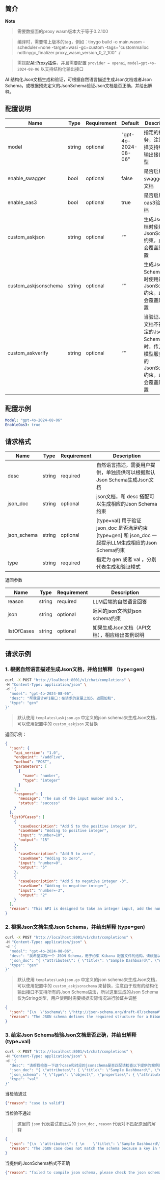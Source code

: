 ## 简介

**Note**

> 需要数据面的proxy wasm版本大于等于0.2.100
> 

> 编译时，需要带上版本的tag，例如：tinygo build -o main.wasm -scheduler=none -target=wasi -gc=custom -tags="custommalloc nottinygc_finalizer proxy_wasm_version_0_2_100" ./
> 

> 需搭配[AI-Proxy插件](https://github.com/alibaba/higress/tree/main/plugins/wasm-go/extensions/ai-proxy)，并且需要配置 `provider = openai`, `model=gpt-4o-2024-08-06` 以支持结构化输出接口
> 

AI 结构化Json文档生成和验证，可根据自然语言描述生成Json文档或者Json Schema，或根据预先定义的JsonSchema验证Json文档是否正确，并给出解释。

## 配置说明

| Name | Type | Requirement | Default | Description |
| --- | --- | --- | --- | --- |
| model | string | optional | "gpt-4o-2024-08-06" | 指定的模型服务，注意需选择支持结构化输出接口的模型 |
| enable_swagger | bool | optional | false | 是否启用swagger验证文档 |
| enable_oas3 | bool | optional | true | 是否启用oas3验证文档 |
| custom_askjson | string | optional | “” | 生成Json文档时使用的JsonSchema约束，此设置会覆盖默认设置 |
| custom_askjsonschema | string | optional | “” | 生成Json Schema约束时使用的JsonSchema约束，此设置会覆盖默认设置 |
| custom_askverify | string | optional | “” | 当验证Json文档不符合给定的Json Schema约束时，传入后续模型服务使用的JsonSchema约束，此设置会覆盖默认设置 |

## 配置示例

```yaml
Model: "gpt-4o-2024-08-06"
EnableOas3: true

```

## 请求格式

| Name | Type | Requirement | Description |
| --- | --- | --- | --- |
| desc | string | required | 自然语言描述，需要用户提供，单独提供可以根据默认Json Schema生成Json文档 |
| json_doc | string | optional | json文档，和 desc 搭配可以生成相应的Json Schema约束 |
| json_schema | string | optional | [type=val] 用于验证 json_doc 是否满足约束 [type=gen] 和 json_doc 一起提示LLM生成相应的Json Schema约束 |
| type | string | required | 指定为 gen 或者 val ，分别代表生成和验证模式 |

返回参数

| Name | Type | Requirement | Description |
| --- | --- | --- | --- |
| reason | string | required | LLM后端的自然语言回答 |
| json | string | optional | 返回的json文档获json schema约束 |
| listOfCases | string | optional | 如果生成Json文档（API文档），相应给出案例说明 |

## 请求示例

### 1. 根据自然语言描述生成Json文档，并给出解释 （type=gen)

```bash
curl -X POST "http://loalhost:8001/v1/chat/completions" \
-H "Content-Type: application/json" \
-d '{
  "model": "gpt-4o-2024-08-06",
  "desc": "帮我设计API接口：在请求的变量上加5，返回加和",
  "type": "gen"
}'
```

> 默认使用 `templates\askjson.go` 中定义的json schema来生成Json文档，可以使用配置中的 `custom_askjson` 来替换
> 

返回示例：

```json
{
  "json": {
    "api_version": "1.0",
    "endpoint": "/addFive",
    "method": "POST",
    "parameters": [
      {
        "name": "number",
        "type": "integer"
      }
    ],
    "response": {
      "message": "The sum of the input number and 5.",
      "status": "success"
    }
  },
  "listOfCases": [
    {
      "caseDescription": "Add 5 to the positive integer 10",
      "caseName": "Adding to positive integer",
      "input": "number=10",
      "output": "15"
    },
    {
      "caseDescription": "Add 5 to zero",
      "caseName": "Adding to zero",
      "input": "number=0",
      "output": "5"
    },
    {
      "caseDescription": "Add 5 to negative integer -3",
      "caseName": "Adding to negative integer",
      "input": "number=-3",
      "output": "2"
    }
  ],
  "reason": "This API is designed to take an integer input, add the number 5 to it, and return the result. It demonstrates a simple arithmetic operation applied to an API input parameter."
}
```

### 2. 根据Json文档生成Json Schema，并给出解释 (type=gen)

```bash
curl -X POST "http://localhost:8001/v1/chat/completions" \
-H "Content-Type: application/json" \
-d '{
  "model": "gpt-4o-2024-08-06",
  "desc": "我希望实现一个 JSON Schema，用于约束 Kibana 配置文件的结构。请根据以下测试用例帮助我编写该 JSON Schema。",
  "json_doc": "{ \"attributes\": { \"title\": \"Sample Dashboard\", \"description\": \"This is a sample dashboard.\", \"panelsJSON\": \"[{\\\"panelIndex\\\":\\\"1\\\",\\\"gridData\\\":{\\\"x\\\":0,\\\"y\\\":0,\\\"w\\\":24,\\\"h\\\":15},\\\"type\\\":\\\"visualization\\\",\\\"id\\\":\\\"1\\\"}]\", \"optionsJSON\": \"{\\\"darkTheme\\\":false}\", \"version\": 1, \"timeRestore\": false, \"kibanaSavedObjectMeta\": { \"searchSourceJSON\": \"{\\\"query\\\":{\\\"query\\\":\\\"\\\",\\\"language\\\":\\\"lucene\\\"},\\\"filter\\\":[]}\" } }, \"type\": \"dashboard\" }",
  "type": "gen"
}'

```

> 默认使用 `templates\askjson.go` 中定义的json schema来生成Json文档，可以使用配置中的 `custom_askjsonschema` 来替换，注意由于现有的结构化输出接口不支持所有的Json Schema语法，所以这里生成的Json Schema仅为String类型，用户使用时需要根据实际情况进行验证并调整
> 

```json
{
  "json": "{\n  \"$schema\": \"http://json-schema.org/draft-07/schema#\",\n  \"type\": \"object\",\n  \"properties\": {\n    \"attributes\": {\n      \"type\": \"object\",\n      \"properties\": {\n        \"title\": {\n          \"type\": \"string\"\n        },\n        \"description\": {\n          \"type\": \"string\"\n        },\n        \"panelsJSON\": {\n          \"type\": \"string\",\n          \"description\": \"Serialized JSON string of panels configuration\"\n        },\n        \"optionsJSON\": {\n          \"type\": \"string\",\n          \"description\": \"Serialized JSON string of dashboard options\"\n        },\n        \"version\": {\n          \"type\": \"integer\"\n        },\n        \"timeRestore\": {\n          \"type\": \"boolean\"\n        },\n        \"kibanaSavedObjectMeta\": {\n          \"type\": \"object\",\n          \"properties\": {\n            \"searchSourceJSON\": {\n              \"type\": \"string\",\n              \"description\": \"Serialized JSON string of search source configuration\"\n            }\n          },\n          \"required\": [\"searchSourceJSON\"]\n        }\n      },\n      \"required\": [\"title\", \"panelsJSON\", \"version\", \"kibanaSavedObjectMeta\"]\n    },\n    \"type\": {\n      \"type\": \"string\",\n      \"enum\": [\"dashboard\"]\n    }\n  },\n  \"required\": [\"attributes\", \"type\"]\n}",
  "reason": "The JSON schema defines the required structure for a Kibana configuration file based on the provided example, ensuring correct data types and required fields."
}
```

### 3. 给定Json Schema检验Json文档是否正确，并给出解释 (type=val)

```bash
curl -X POST "http://localhost:8001/v1/chat/completions" \
-H "Content-Type: application/json" \
-d '{
  "desc": "请帮我检查一下这个case和对应的jsonschema是否匹配请检查以下提供的案例及其对应的JSON Schema是否匹配。",
  "json_doc": "{ \"attributes\": { \"title\": \"Sample Dashboard\", \"description\": \"This is a sample dashboard.\", \"panelsJSON\": \"[{\\\"panelIndex\\\":\\\"1\\\",\\\"gridData\\\":{\\\"x\\\":0,\\\"y\\\":0,\\\"w\\\":24,\\\"h\\\":15},\\\"type\\\":\\\"visualization\\\",\\\"id\\\":\\\"1\\\"}]\", \"optionsJSON\": \"{\\\"darkTheme\\\":false}\", \"version\": 1, \"timeRestore\": false, \"kibanaSavedObjectMeta\": { \"searchSourceJSON\": \"{\\\"query\\\":{\\\"query\\\":\\\"\\\",\\\"language\\\":\\\"lucene\\\"},\\\"filter\\\":[]}\" } }, \"type\": \"dashboard\" }",
  "json_schema": "{ \"type\": \"object\", \"properties\": { \"attributes\": { \"type\": \"object\", \"properties\": { \"title\": { \"type\": \"string\" }, \"description\": { \"type\": \"string\" }, \"panelsJSON\": { \"type\": \"string\" }, \"optionsJSON\": { \"type\": \"string\" }, \"version\": { \"type\": \"integer\" }, \"timeRestore\": { \"type\": \"boolean\" }, \"kibanaSavedObjectMeta\": { \"type\": \"object\", \"properties\": { \"searchSourceJSON\": { \"type\": \"string\" } }, \"required\": [\"searchSourceJSON\"] } }, \"required\": [\"title\", \"description\", \"panelsJSON\", \"optionsJSON\", \"version\", \"timeRestore\", \"kibanaSavedObjectMeta\"] }, \"type\": { \"type\": \"string\" } }, \"required\": [\"attributes\", \"type\"] }",
  "type": "val"
}'
```

当检验通过

```json
{"reason": "case is valid"}
```

当检验不通过

> 这里的 `json` 代表尝试更正后的 `json_doc` , `reason` 代表对不匹配原因的解释
> 

```json
{
  "json": "{\n  \"attributes\": { \n    \"title\": \"Sample Dashboard\", \n    \"description\": \"This is a sample dashboard.\", \n    \"panelsJSON\": \"[{\\\"panelIndex\\\":\\\"1\\\",\\\"gridData\\\":{\\\"x\\\":0,\\\"y\\\":0,\\\"w\\\":24,\\\"h\\\":15},\\\"type\\\":\\\"visualization\\\",\\\"id\\\":\\\"1\\\"}]\", \n    \"optionsJSON\": \"{\\\"darkTheme\\\":false}\", \n    \"version\": 1, \n    \"timeRestore\": false, \n    \"kibanaSavedObjectMeta\": { \n      \"searchSourceJSON\": \"{\\\"query\\\":{\\\"query\\\":\\\"\\\",\\\"language\\\":\\\"lucene\\\"},\\\"filter\\\":[]}\" \n    } \n  }, \n  \"type\": \"dashboard\" \n}",
  "reason": "The JSON case does not match the schema because a key in the 'attributes' object is incorrectly named. In the JSON case, 'tile' is used instead of 'title', which is the required key name as per the JSON schema. To fix this, we need to rename 'tile' to 'title', ensuring that all required keys in the schema are present and correctly named. After this correction, all keys in the JSON case will align with those specified in the JSON schema."
}

```

当提供的JsonSchema格式不正确

```json
{"reason": "failed to compile json schema, please check the json schema you provided"}
```